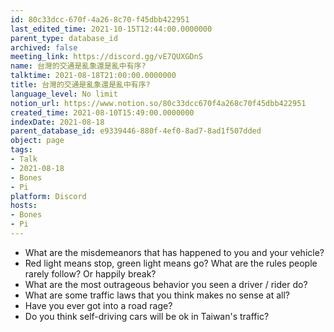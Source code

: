 ```yaml
---
id: 80c33dcc-670f-4a26-8c70-f45dbb422951
last_edited_time: 2021-10-15T12:44:00.0000000
parent_type: database_id
archived: false
meeting_link: https://discord.gg/vE7QUXGDnS
name: 台灣的交通是亂象還是亂中有序?
talktime: 2021-08-18T21:00:00.0000000
title: 台灣的交通是亂象還是亂中有序?
language_level: No limit
notion_url: https://www.notion.so/80c33dcc670f4a268c70f45dbb422951
created_time: 2021-08-10T15:49:00.0000000
indexDate: 2021-08-18
parent_database_id: e9339446-880f-4ef0-8ad7-8ad1f507dded
object: page
tags:
- Talk
- 2021-08-18
- Bones
- Pi
platform: Discord
hosts:
- Bones
- Pi
---
```


   - What are the misdemeanors that has happened to you and your vehicle?
   - Red light means stop, green light means go?
What are the rules people rarely follow? Or happily break?
   - What are the most outrageous behavior you seen a driver / rider do?
   - What are some traffic laws that you think makes no sense at all?
   - Have you ever got into a road rage?
   - Do you think self-driving cars will be ok in Taiwan's traffic?











